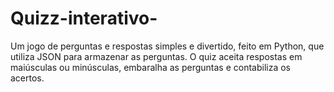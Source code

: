 # Quizz-interativo-
Um jogo de perguntas e respostas simples e divertido, feito em Python, que utiliza JSON para armazenar as perguntas. O quiz aceita respostas em maiúsculas ou minúsculas, embaralha as perguntas e contabiliza os acertos.  
